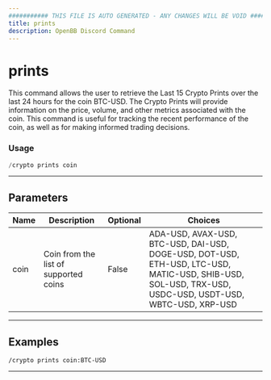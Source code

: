 ```yaml
---
########### THIS FILE IS AUTO GENERATED - ANY CHANGES WILL BE VOID ###########
title: prints
description: OpenBB Discord Command
---
```


# prints

This command allows the user to retrieve the Last 15 Crypto Prints over the last 24 hours for the coin BTC-USD. The Crypto Prints will provide information on the price, volume, and other metrics associated with the coin. This command is useful for tracking the recent performance of the coin, as well as for making informed trading decisions.

### Usage

```python wordwrap
/crypto prints coin
```

---

## Parameters

| Name | Description | Optional | Choices |
| ---- | ----------- | -------- | ------- |
| coin | Coin from the list of supported coins | False | ADA-USD, AVAX-USD, BTC-USD, DAI-USD, DOGE-USD, DOT-USD, ETH-USD, LTC-USD, MATIC-USD, SHIB-USD, SOL-USD, TRX-USD, USDC-USD, USDT-USD, WBTC-USD, XRP-USD |


---

## Examples

```
/crypto prints coin:BTC-USD
```

---
